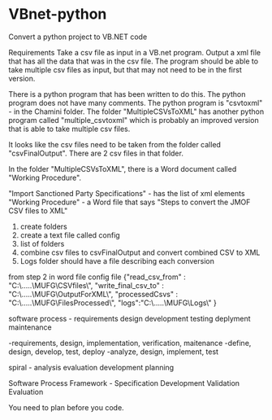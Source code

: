 # VBnet-python
 Convert a python project to VB.NET code

Requirements
Take a csv file as input in a VB.net program.
Output a xml file that has all the data that was in the csv file.
The program should be able to take multiple csv files as input, but that may not need to be in the first version.

There is a python program that has been written to do this.  The python program does not have many comments.  The python program is "csvtoxml" - in the Chamini folder.
The folder "MultipleCSVsToXML" has another python program called "multiple_csvtoxml" which is probably an improved version that is able to take multiple csv files.

It looks like the csv files need to be taken from the folder called "csvFinalOutput".  There are 2 csv files in that folder.

In the folder "MultipleCSVsToXML", there is a Word document called "Working Procedure".

"Import Sanctioned Party Specifications" - has the list of xml elements
"Working Procedure" - a Word file that says "Steps to convert the JMOF CSV files to XML"
1. create folders
2. create a text file called config
3. list of folders
4. combine csv files to csvFinalOutput and convert combined CSV to XML
5. Logs folder should have a file describing each conversion

from step 2 in word file
config file
{"read_csv_from" : "C:\\.....\\MUFG\\CSVfiles\\",
"write_final_csv_to" : "C:\\.....\\MUFG\\OutputForXML\\",
"processedCsvs" : "C:\\.....\\MUFG\\FilesProcessed\\",
"logs":"C:\\.....\\MUFG\\Logs\\" }

software process - 
requirements
design
development
testing
deplyment
maintenance

-requirements, design, implementation, verification, maitenance
-define, design, develop, test, deploy
-analyze, design, implement, test

spiral -
analysis
evaluation
development
planning

Software Process Framework -
Specification
Development
Validation
Evaluation

You need to plan before you code.
